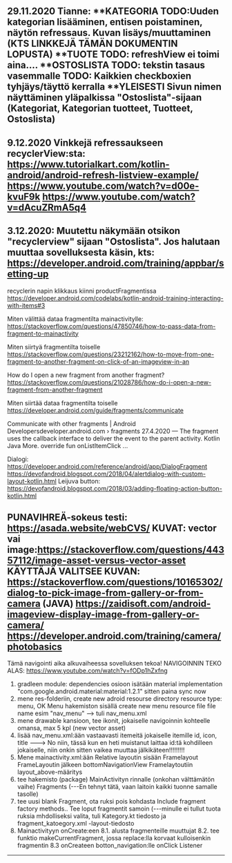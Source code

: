 29.11.2020 Tianne:
**KATEGORIA
 TODO:Uuden kategorian lisääminen, entisen poistaminen, näytön refressaus. Kuvan lisäys/muuttaminen (KTS LINKKEJÄ TÄMÄN DOKUMENTIN LOPUSTA)
**TUOTE
  TODO: refreshView ei toimi aina....
**OSTOSLISTA
   TODO: tekstin tasaus vasemmalle
   TODO: Kaikkien checkboxien tyhjäys/täyttö kerralla
 **YLEISESTI
    Sivun nimen näyttäminen yläpalkissa "Ostoslista"-sijaan  (Kategoriat, Kategorian tuotteet, Tuotteet, Ostoslista)
------------------------------------
9.12.2020 Vinkkejä refressaukseen recyclerView:sta:
https://www.tutorialkart.com/kotlin-android/android-refresh-listview-example/
https://www.youtube.com/watch?v=d00e-kvuF9k
https://www.youtube.com/watch?v=dAcuZRmA5q4
-------------
3.12.2020: Muutettu näkymään otsikon "recyclerview" sijaan "Ostoslista". Jos halutaan muuttaa sovelluksesta käsin, kts: https://developer.android.com/training/appbar/setting-up
--------------
recyclerin napin klikkaus kiinni productFragmentissa
    https://developer.android.com/codelabs/kotlin-android-training-interacting-with-items#3

Miten välittää dataa fragmentilta mainactivitylle:
https://stackoverflow.com/questions/47850746/how-to-pass-data-from-fragment-to-mainactivity

Miten siirtyä fragmentilta toiselle
https://stackoverflow.com/questions/23212162/how-to-move-from-one-fragment-to-another-fragment-on-click-of-an-imageview-in-an

How do I open a new fragment from another fragment?
https://stackoverflow.com/questions/21028786/how-do-i-open-a-new-fragment-from-another-fragment

Miten siirtää dataa fragmentilta toiselle
https://developer.android.com/guide/fragments/communicate

Communicate with other fragments | Android Developersdeveloper.android.com › fragments
27.4.2020 — The fragment uses the callback interface to deliver the event to the parent activity. Kotlin Java More. override fun onListItemClick ...

Dialogi:
https://developer.android.com/reference/android/app/DialogFragment
https://devofandroid.blogspot.com/2018/04/alertdialog-with-custom-layout-kotlin.html
Leijuva button:
https://devofandroid.blogspot.com/2018/03/adding-floating-action-button-kotlin.html

PUNAVIHREÄ-sokeus testi: https://asada.website/webCVS/
KUVAT: vector vai image:https://stackoverflow.com/questions/44357112/image-asset-versus-vector-asset
KÄYTTÄJÄ VALITSEE KUVAN: https://stackoverflow.com/questions/10165302/dialog-to-pick-image-from-gallery-or-from-camera
(JAVA) https://zaidisoft.com/android-imageview-display-image-from-gallery-or-camera/
https://developer.android.com/training/camera/photobasics
----------------------------------------
Tämä navigointi aika alkuvaiheessa sovelluksen tekoa!
NAVIGOINNIN TEKO ALAS: https://www.youtube.com/watch?v=fODp1hZxfng

1) gradleen module: dependencies osioon isätään material 
implementation "com.google.android.material:material:1.2.1"
sitten paina sync now
2) mene res-folderiin, create new adroid resourse directory
resource type: menu, OK
Menu hakemiston sisällä create new menu resource file
file name esim "nav_menu"
--> tuli nav_menu.xml
3) mene drawable kansioon, tee ikonit, jokaiselle navigoinnin kohteelle omansa, max 5 kpl
(new vector asset)
4) lisää nav_menu.xml:ään vastaavasti itemeitä
jokaiselle itemille id, icon, title
---> No niin, tässä kun en heti muistanut laittaa id:tä kohdilleen jokaiselle, niin onkin sitten vaikea muuttaa jälkikäteen!!!!!!!!!
5) Mene mainactivity.xml:ään
Relative layoutin sisään Framelayout
FrameLayoutin jälkeen bottomNavigationView
Framelaytoutiin layout_above-määritys
6) tee  hakemisto (package) MainActivityn rinnalle (onkohan välttämätön vaihe) Fragments
(---En tehnyt tätä, vaan laitoin kaikki tuonne samalle tasolle)
7) tee uusi blank Fragment, ota ruksi pois kohdasta Include fragment factory methods..
Tee loput fragmentit samoin
(---minulle ei tullut tuota ruksia mhdolliseksi valita, tuli Kategory.kt tiedosto ja fragment_katoegory.xml -layout-tiedosto
8) Mainactivityyn onCreate:een 
 8.1. alusta fragmenteille muuttujat
 8.2. tee funktio makeCurrentFragment, jossa replace:lla korvaat kulloisenkin fragmentin
 8.3 onCreateen botton_navigation:lle onClick Listener
------
